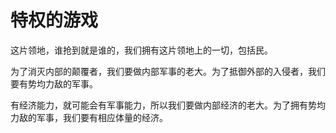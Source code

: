 # 特权的游戏

这片领地，谁抢到就是谁的，我们拥有这片领地上的一切，包括民。

为了消灭内部的颠覆者，我们要做内部军事的老大。为了抵御外部的入侵者，我们要有势均力敌的军事。

有经济能力，就可能会有军事能力，所以我们要做内部经济的老大。为了拥有势均力敌的军事，我们要有相应体量的经济。
